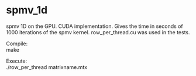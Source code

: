 # spmv_1d
spmv 1D on the GPU. CUDA implementation. Gives the time in seconds of 1000 iterations of the spmv kernel. row_per_thread.cu was used in the tests.

Compile: <br />
make <br />

Execute: <br />
./row_per_thread matrixname.mtx
